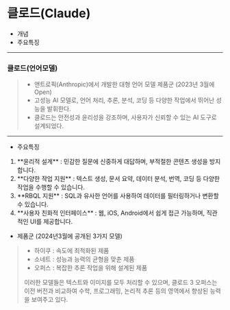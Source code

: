 # 클로드(Claude)
- 개념
- 주요특징

---
### 클로드(언어모델)
> - 앤트로픽(Anthropic)에서 개발한 대형 언어 모델 제품군 (2023년 3월에 Open)
> - 고성능 AI 모델로, 언어 처리, 추론, 분석, 코딩 등 다양한 작업에서 뛰어난 성능을 발휘한다.
> - 클로드는 안전성과 윤리성을 강조하며, 사용자가 신뢰할 수 있는 AI 도구로 설계되었다. 

---
- 주요특징
<ol>
    <li> **윤리적 설계** : 민감한 질문에 신중하게 대답하며, 부적절한 콘텐츠 생성을 방지합니다.
    <li> **다양한 작업 지원** : 텍스트 생성, 문서 요약, 데이터 분석, 번역, 코딩 등 다양한 작업을 수행할 수 있습니다.
    <li> **RBQL 지원** : SQL과 유사한 언어를 사용하여 데이터를 필터링하거나 변환할 수 있습니다.
    <li> **사용자 친화적 인터페이스** : 웹, iOS, Android에서 쉽게 접근 가능하며, 직관적인 UI를 제공합니다.
</ol>

- 제품군 (2024년3월에 공개된 3가지 모델)
> - 하이쿠 : 속도에 최적화된 제품
> - 소네트 : 성능과 능력의 균형을 맞춘 제품
> - 오퍼스 : 복잡한 추론 작업을 위해 설계된 제품
> 
> 이러한 모델들은 텍스트와 이미지를 모두 처리할 수 있으며, 클로드 3 오퍼스는 이전 버전과 비교하여 수학, 프로그래밍, 논리적 추론 등의 영역에서 향상된 능력을 보여주고 있다.

